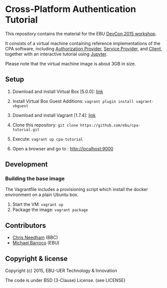 # Cross-Platform Authentication Tutorial

This repository contains the material for the EBU [DevCon 2015 workshop](https://tech.ebu.ch/devcon15).

It consists of a virtual machine containing reference implementations of the CPA software, including [Authorization Provider](https://github.com/ebu/cpa-auth-provider), [Service Provider](https://github.com/ebu/cpa-service-provider), and [Client](https://github.com/ebu/cpa-client), together with an interactive tutorial using [Jupyter](http://jupyter.org).

Please note that the virtual machine image is about 3GB in size.

## Setup

1. Download and install Virtual Box [5.0.0]: [link](https://www.virtualbox.org/wiki/Downloads)

2. Install Virtual Box Guest Additions: `vagrant plugin install vagrant-vbguest`

3. Download and install Vagrant [1.7.4]: [link](https://www.vagrantup.com/downloads.html)

4. Clone this repository: `git clone https://github.com/ebu/cpa-tutorial.git`

5. Execute: `vagrant up cpa-tutorial`

6. Open a browser and go to : [http://localhost:9000](http://localhost:9000)

## Development

### Building the base image

The Vagrantfile includes a provisioning script which install the docker environment on a plain Ubuntu box.

1. Start the VM: `vagrant up`
2. Package the image: `vagrant package`


## Contributors

* [Chris Needham](https://github.com/chrisn) (BBC)
* [Michael Barroco](https://github.com/barroco) (EBU)


## Copyright & license

Copyright (c) 2015, EBU-UER Technology & Innovation

The code is under BSD (3-Clause) License. (see LICENSE)
